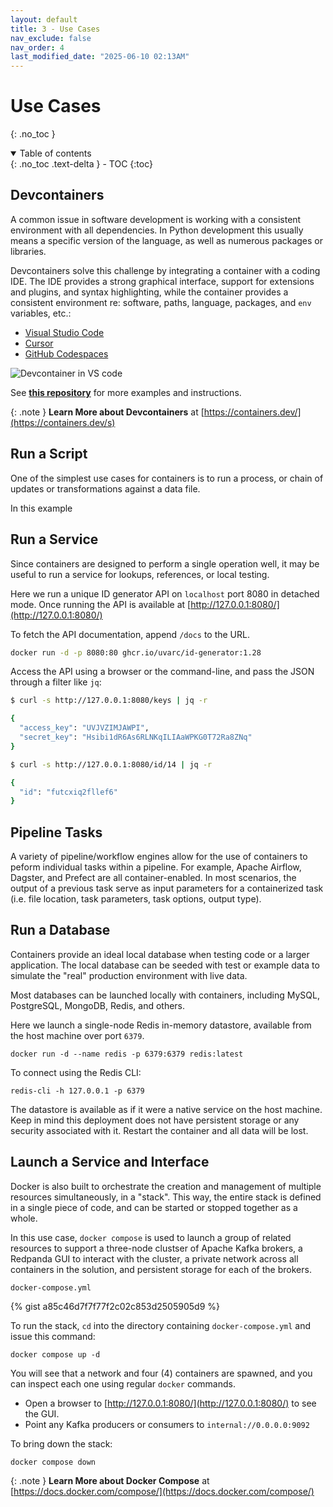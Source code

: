 ```yaml
---
layout: default
title: 3 - Use Cases
nav_exclude: false
nav_order: 4
last_modified_date: "2025-06-10 02:13AM"
---
```


# Use Cases
{: .no_toc }

<details open markdown="block">
  <summary>
    Table of contents
  </summary>
  {: .no_toc .text-delta }
- TOC
{:toc}
</details>

## Devcontainers

A common issue in software development is working with a consistent environment with all dependencies. In Python development this usually means a specific version of the language, as well as numerous packages or libraries.

Devcontainers solve this challenge by integrating a container with a coding IDE. The IDE provides a strong graphical interface, support for extensions and plugins, and syntax highlighting, while the container provides a consistent environment re: software, paths, language, packages, and `env` variables, etc.:

- [Visual Studio Code](https://code.visualstudio.com/docs/devcontainers/create-dev-container)
- [Cursor](https://www.cursor.com/)
- [GitHub Codespaces](https://docs.github.com/en/codespaces/setting-up-your-project-for-codespaces/adding-a-dev-container-configuration/introduction-to-dev-containers)

![Devcontainer in VS code](https://code.visualstudio.com/assets/docs/devcontainers/create-dev-container/connected-to-dev-container.png)

See [**this repository**](https://github.com/UVADS/learning-environments?tab=readme-ov-file#1-vscode-devcontainers) for more examples and instructions.

{: .note }
**Learn More about Devcontainers** at [https://containers.dev/](https://containers.dev/s)

## Run a Script

One of the simplest use cases for containers is to run a process, or chain of updates or transformations against a data file.

In this example 

## Run a Service

Since containers are designed to perform a single operation well, it may be useful to run a service for lookups, references,
or local testing.

Here we run a unique ID generator API on `localhost` port 8080 in detached mode. Once running the API is available at [http://127.0.0.1:8080/](http://127.0.0.1:8080/)

To fetch the API documentation, append `/docs` to the URL.

```bash
docker run -d -p 8080:80 ghcr.io/uvarc/id-generator:1.28
```

Access the API using a browser or the command-line, and pass the JSON through a filter like `jq`:

```bash
$ curl -s http://127.0.0.1:8080/keys | jq -r

{
  "access_key": "UVJVZIMJAWPI",
  "secret_key": "Hsibi1dR6As6RLNKqILIAaWPKG0T72Ra8ZNq"
}
```

```bash
$ curl -s http://127.0.0.1:8080/id/14 | jq -r

{
  "id": "futcxiq2fllef6"
}
```

## Pipeline Tasks

A variety of pipeline/workflow engines allow for the use of containers to peform individual tasks within a pipeline. For example,
Apache Airflow, Dagster, and Prefect are all container-enabled. In most scenarios, the output of a previous task serve as input
parameters for a containerized task (i.e. file location, task parameters, task options, output type).


## Run a Database

Containers provide an ideal local database when testing code or a larger application. The local database can be seeded with test or
example data to simulate the "real" production environment with live data.

Most databases can be launched locally with containers, including MySQL, PostgreSQL, MongoDB, Redis, and others.

Here we launch a single-node Redis in-memory datastore, available from the host machine over port `6379`.

```
docker run -d --name redis -p 6379:6379 redis:latest
```

To connect using the Redis CLI:

```
redis-cli -h 127.0.0.1 -p 6379
```

The datastore is available as if it were a native service on the host machine. Keep in mind this deployment does not have persistent
storage or any security associated with it. Restart the container and all data will be lost.


## Launch a Service and Interface

Docker is also built to orchestrate the creation and management of multiple resources simultaneously, in a "stack". This way, the
entire stack is defined in a single piece of code, and can be started or stopped together as a whole.

In this use case, `docker compose` is used to launch a group of related resources to support a three-node clustser of Apache Kafka
brokers, a Redpanda GUI to interact with the cluster, a private network across all containers in the solution, and persistent storage
for each of the brokers.

`docker-compose.yml`

{% gist a85c46d7f7f77f2c02c853d2505905d9 %}

To run the stack, `cd` into the directory containing `docker-compose.yml` and issue this command:

```
docker compose up -d
```

You will see that a network and four (4) containers are spawned, and you can inspect each one using regular `docker` commands.

- Open a browser to [http://127.0.0.1:8080/](http://127.0.0.1:8080/) to see the GUI.
- Point any Kafka producers or consumers to `internal://0.0.0.0:9092`

To bring down the stack:

```
docker compose down
```

{: .note }
**Learn More about Docker Compose** at [https://docs.docker.com/compose/](https://docs.docker.com/compose/)
